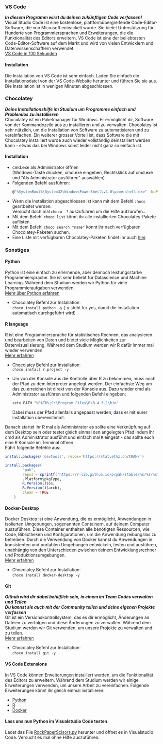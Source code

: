 ### VS Code
***In diesem Programm wirst du deinen zukünftigen Code verfassen!*** <br>
Visual Studio Code ist eine kostenlose, plattformübergreifende Code-Editor-Software, die von Microsoft entwickelt wurde. Sie bietet Unterstützung für Hunderte von Programmiersprachen und Erweiterungen, die die Funktionalität des Editors erweitern. VS Code ist eine der beliebtesten Code-Editor-Software auf dem Markt und wird von vielen Entwicklern und Datenwissenschaftlern verwendet. <br>
[VS Code in 100 Sekunden](https://www.youtube.com/watch?v=KMxo3T_MTvY&ab_channel=Fireship)

#### Installation

Die Installation von VS Code ist sehr einfach. Laden Sie einfach die Installationsdatei von der [VS Code-Website](https://code.visualstudio.com/) herunter und führen Sie sie aus. Die Installation ist in wenigen Minuten abgeschlossen.

### Chocolatey
***Deine Installationshilfe im Studium um Programme einfach und Problemlos zu installieren*** <br>
Chocolatey ist ein Paketmanager für Windows. Er ermöglicht dir, Software von der Kommandozeile aus zu installieren und zu verwalten. Chocolatey ist sehr nützlich, um die Installation von Software zu automatisieren und zu vereinfachen. Ein weiterer grosser Vorteil ist, dass Software die mit Chocolatey installiert wurde auch wieder vollständig deinstalliert werden kann - etwas das bei Windows sonst leider nicht ganz so einfach ist.

#### Installation


   - cmd.exe als Administrator öffnen</br>
   (Windows-Taste drücken, cmd.exe eingeben, Rechtsklick auf cmd.exe und "Als Administrator ausführen" auswählen)
   - Folgenden Befehl ausführen:
        ```bash
        @"%SystemRoot%\System32\WindowsPowerShell\v1.0\powershell.exe" -NoProfile -InputFormat None -ExecutionPolicy Bypass -Command "[System.Net.ServicePointManager]::SecurityProtocol = 3072; iex ((New-Object System.Net.WebClient).DownloadString('https://community.chocolatey.org/install.ps1'))" && SET "PATH=%PATH%;%ALLUSERSPROFILE%\chocolatey\bin"
        ```
   - Wenn die Installation abgeschlossen ist kann mit dem Befehl `choco` geartbeitet werden.</br> Versucht doch mal `choco -?` auszuführen um die Hilfe aufzurufen...
   - Mit dem Befehl `choco list` könnt ihr alle installierten Chocolatey-Pakete auflisten.
   - Mit dem Befehl `choco search "name"` könnt ihr nach verfügbaren Chocolatey-Paketen suchen.
   - Eine Liste mit verfügbaren Chocolatey-Paketen findet ihr auch [hier](https://community.chocolatey.org/packages).

### Sonstiges

#### Python

Python ist eine einfach zu erlernende, aber dennoch leistungsstarke Programmiersprache. Sie ist sehr beliebt für Datascience und Machine Learning. Während dem Studium werden wir Python für viele Programmieraufgaben verwenden. <br>
[Mehr über Python erfahren](https://www.python.org/about/) <br>


- Chocolatey Befehl zur Installation:<br>
   `choco install python -y` (-y steht für yes, damit die Installation automatisch durchgeführt wird)

#### R language

R ist eine Programmiersprache für statistisches Rechnen, das analysieren und bearbeiten von Daten und bietet viele Möglichkeiten zur Datenvisualisierung. Während dem Studium werden wir R dafür immer mal wieder verwenden. <br>
[Mehr erfahren](https://www.r-project.org/about.html)

- Chocolatey Befehl zur Installation:<br>
   `choco install r.project -y`
   
- Um von der Konsole aus die Kontrolle über R zu bekommen, muss noch der Pfad zu dem Interpreter angelegt werden. Der einfachste Weg um das zu erreichen ist direkt von der Konsole aus. Dazu wieder cmd als Administrator ausführen und folgenden Befehl eingeben:<br>
   ```bash
   setx PATH "%PATH%;C:\Program Files\R\R-4.3.1\bin"
   ```
   Dabei muss der Pfad allenfalls angepasst werden, dass er mit eurer Installation übereinstimmt.

Danach startet ihr R mal als Administrator es sollte eine Verknüpfung auf dem Desktop sein oder testet gleich einmal den angelegten Pfad indem ihr cmd als Administrator ausführt und einfach mal `R` eingebt - das sollte euch eine R Konsole im Terminal öffnen.<br>
Führt folgende Befehle aus:<br>

```R
install.packages('devtools', repos='https://stat.ethz.ch/CRAN/')
```

```R
install.packages(
        "pak",
        repos = sprintf("https://r-lib.github.io/p/pak/stable/%s/%s/%s",
        .Platform$pkgType,
        R.Version()$os,
        R.Version()$arch),
        clean = TRUE
    )
```


   
#### Docker-Desktop

Docker Desktop ist eine Anwendung, die es ermöglicht, Anwendungen in isolierten Umgebungen, sogenannten Containern, auf deinem Computer auszuführen. Diese Container enthalten alle benötigten Ressourcen, wie Code, Bibliotheken und Konfigurationen, um die Anwendung reibungslos zu betreiben. Durch die Verwendung von Docker kannst du Anwendungen in konsistenten und portablen Umgebungen entwickeln, testen und ausführen, unabhängig von den Unterschieden zwischen deinem Entwicklungsrechner und Produktionsumgebungen. <br>
[Mehr erfahren](https://www.docker.com/why-docker)

- Chocolatey Befehl zur Installation:<br>
`choco install docker-desktop -y`
            

#### Git
***Github wird dir dabei behilflich sein, in einem im Team Codes verwalten und Teilen*** <br>
***Du kannst sie auch mit der Community teilen und deine eigenen Projekte verfassen*** <br>
Git ist ein Versionskontrollsystem, das es dir ermöglicht, Änderungen an Dateien zu verfolgen und diese Änderungen zu verwalten. Während dem Studium werden wir Git verwenden, um unsere Projekte zu verwalten und zu teilen. <br>
[Mehr erfahren](https://git-scm.com/about)

- Chocolatey Befehl zur Installation:<br>
`choco install git -y`

#### VS Code Extensions

In VS Code können Erweiterungen installiert werden, um die Funktionalität des Editors zu erweitern. Während dem Studium werden wir einige Erweiterungen verwenden, um unsere Arbeit zu vereinfachen. Folgende Erweiterungen könnt ihr gleich einmal installieren:

- [Python](https://marketplace.visualstudio.com/items?itemName=ms-python.python)
- [R](https://marketplace.visualstudio.com/items?itemName=Ikuyadeu.r)
- [Docker](https://marketplace.visualstudio.com/items?itemName=ms-azuretools.vscode-docker)



#### Lass uns nun Python im Visualstudio Code testen. 
Ladet das File [RockPaperScisors.py](https://github.com/juliankraft/StartwocheADLS_14.9/blob/main/RockPaperScisors.py) herunter und öffnet es in Visualstudio Code. Versucht es mal ohne Hilfe auszuführen.